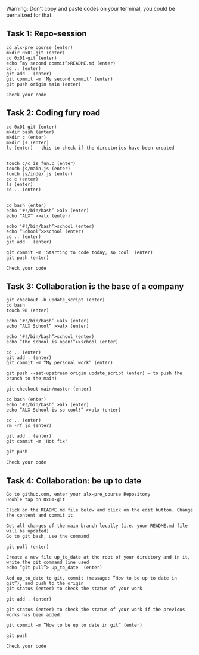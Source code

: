 Warning: Don't copy and paste codes on your terminal, you could be pernalized for that.

## Task 1: Repo-session
    cd alx-pre_course (enter)
    mkdir 0x01-git (enter)
    cd 0x01-git (enter)
    echo “my second commit”>README.md (enter)
    cd .. (enter)
    git add . (enter)
    git commit -m 'My second commit' (enter)
    git push origin main (enter)

    Check your code

## Task 2: Coding fury road
    cd 0x01-git (enter)
    mkdir bash (enter)
    mkdir c (enter)
    mkdir js (enter)
    ls (enter) – this to check if the directories have been created

 
    touch c/c_is_fun.c (enter)
    touch js/main.js (enter)
    touch js/index.js (enter)
    cd c (enter)
    ls (enter)
    cd .. (enter)

    
    cd bash (enter)
    echo ‘#!/bin/bash’ >alx (enter)
    echo “ALX” >>alx (enter)

    echo ‘#!/bin/bash’>school (enter)
    echo “School”>>school (enter)
    cd .. (enter) 
    git add . (enter)

    git commit -m 'Starting to code today, so cool' (enter)
    git push (enter)

    Check your code

## Task 3: Collaboration is the base of a company
    git checkout -b update_script (enter)
    cd bash
    touch 98 (enter)

    echo ‘#!/bin/bash’ >alx (enter)
    echo “ALX School” >>alx (enter)

    echo ‘#!/bin/bash’>school (enter)
    echo “The school is open!”>>school (enter)

    cd .. (enter)
    git add . (enter)
    git commit -m “My personal work” (enter)

    git push --set-upstream origin update_script (enter) – to push the branch to the main)

    git checkout main/master (enter)
 
    cd bash (enter)
    echo ‘#!/bin/bash’ >alx (enter)
    echo “ALX School is so cool!” >>alx (enter)

    cd .. (enter)
    rm -rf js (enter)

    git add . (enter)
    git commit -m 'Hot fix'
 
    git push

    Check your code

## Task 4: Collaboration: be up to date
    Go to github.com, enter your alx-pre_course Repository
    Double tap on 0x01-git

    Click on the README.md file below and click on the edit button. Change the content and commit it

    Get all changes of the main branch locally (i.e. your README.md file will be updated)
    Go to git bash, use the command

    git pull (enter)
 
    Create a new file up_to_date at the root of your directory and in it, write the git command line used
    echo “git pull”> up_to_date  (enter)

    Add up_to_date to git, commit (message: “How to be up to date in git”), and push to the origin
    git status (enter) to check the status of your work

    git add . (enter)

    git status (enter) to check the status of your work if the previous works has been added.

    git commit -m “How to be up to date in git” (enter)

    git push

    Check your code